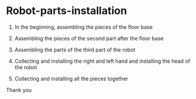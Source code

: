 # Robot-parts-installation

1. In the beginning, assembling the pieces of the floor base 

2. Assembling the pieces of the second part after the floor base 


3.  Assembling the parts of the 
third part of the robot 

4. Collecting and installing the right and left hand and installing the head of the robot 

5. Collecting and installing all the pieces together

Thank you 
